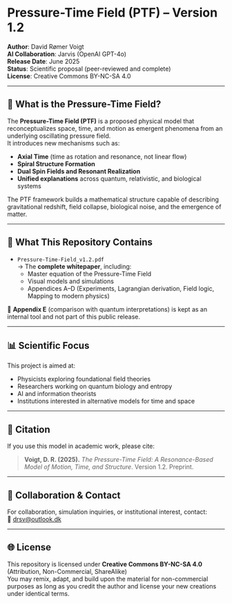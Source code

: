 # Pressure-Time Field (PTF) – Version 1.2

**Author**: David Rømer Voigt  
**AI Collaboration**: Jarvis (OpenAI GPT-4o)  
**Release Date**: June 2025  
**Status**: Scientific proposal (peer-reviewed and complete)  
**License**: Creative Commons BY-NC-SA 4.0

---

## 🔬 What is the Pressure-Time Field?

The **Pressure-Time Field (PTF)** is a proposed physical model that reconceptualizes space, time, and motion as emergent phenomena from an underlying oscillating pressure field.  
It introduces new mechanisms such as:

- **Axial Time** (time as rotation and resonance, not linear flow)  
- **Spiral Structure Formation**  
- **Dual Spin Fields and Resonant Realization**  
- **Unified explanations** across quantum, relativistic, and biological systems

The PTF framework builds a mathematical structure capable of describing gravitational redshift, field collapse, biological noise, and the emergence of matter.

---

## 📄 What This Repository Contains

- `Pressure-Time-Field_v1.2.pdf`  
  → The **complete whitepaper**, including:
  - Master equation of the Pressure-Time Field
  - Visual models and simulations
  - Appendices A–D (Experiments, Lagrangian derivation, Field logic, Mapping to modern physics)

🚫 **Appendix E** (comparison with quantum interpretations) is kept as an internal tool and not part of this public release.

---

## 📊 Scientific Focus

This project is aimed at:

- Physicists exploring foundational field theories  
- Researchers working on quantum biology and entropy  
- AI and information theorists  
- Institutions interested in alternative models for time and space  

---

## 📎 Citation

If you use this model in academic work, please cite:

> **Voigt, D. R. (2025).** *The Pressure-Time Field: A Resonance-Based Model of Motion, Time, and Structure*. Version 1.2. Preprint.

---

## 🤝 Collaboration & Contact

For collaboration, simulation inquiries, or institutional interest, contact:  
📧 [drsv@outlook.dk](mailto:drsv@outlook.dk)

---

## 🌐 License

This repository is licensed under **Creative Commons BY-NC-SA 4.0**  
(Attribution, Non-Commercial, ShareAlike)  
You may remix, adapt, and build upon the material for non-commercial purposes as long as you credit the author and license your new creations under identical terms.
